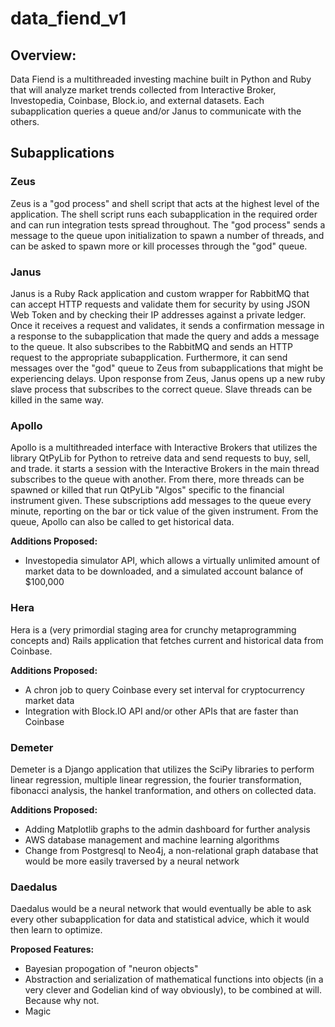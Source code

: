 # data_fiend_v1

## Overview:

  Data Fiend is a multithreaded investing machine built in Python and Ruby that will analyze market trends collected from Interactive Broker, Investopedia, Coinbase, Block.io, and external datasets. Each subapplication queries a queue and/or Janus to communicate with the others.
  
## Subapplications

### Zeus

  Zeus is a "god process" and shell script that acts at the highest level of the application. The shell script runs each subapplication in the required order and can run integration tests spread throughout. The "god process" sends a message to the queue upon initialization to spawn a number of threads, and can be asked to spawn more or kill processes through the "god" queue.

### Janus

  Janus is a Ruby Rack application and custom wrapper for RabbitMQ that can accept HTTP requests and validate them for security by using JSON Web Token and by checking their IP addresses against a private ledger. Once it receives a request and validates, it sends a confirmation message in a response to the subapplication that made the query and adds a message to the queue. It also subscribes to the RabbitMQ and sends an HTTP request to the appropriate subapplication. Furthermore, it can send messages over the "god" queue to Zeus from subapplications that might be experiencing delays. Upon response from Zeus, Janus opens up a new ruby slave process that subscribes to the correct queue. Slave threads can be killed in the same way.
  
### Apollo

  Apollo is a multithreaded interface with Interactive Brokers that utilizes the library QtPyLib for Python to retreive data and send requests to buy, sell, and trade. it starts a session with the Interactive Brokers in the main thread subscribes to the queue with another. From there, more threads can be spawned or killed that run QtPyLib "Algos" specific to the financial instrument given. These subscriptions add messages to the queue every minute, reporting on the bar or tick value of the given instrument. From the queue, Apollo can also be called to get historical data.
  
  **Additions Proposed:**
  * Investopedia simulator API, which allows a virtually unlimited amount of market data to be downloaded, and a simulated account balance of $100,000
    
### Hera

  Hera is a (very primordial staging area for crunchy metaprogramming concepts and) Rails application that fetches current and historical data from Coinbase.
  
  **Additions Proposed:**
  * A chron job to query Coinbase every set interval for cryptocurrency market data
  * Integration with Block.IO API and/or other APIs that are faster than Coinbase
    
### Demeter

  Demeter is a Django application that utilizes the SciPy libraries to perform linear regression, multiple linear regression, the fourier transformation, fibonacci analysis, the hankel tranformation, and others on collected data.
  
  **Additions Proposed:**
  * Adding Matplotlib graphs to the admin dashboard for further analysis
  * AWS database management and machine learning algorithms
  * Change from Postgresql to Neo4j, a non-relational graph database that would be more easily traversed by a neural network
  
### Daedalus

  Daedalus would be a neural network that would eventually be able to ask every other subapplication for data and statistical advice, which it would then learn to optimize.
  
  **Proposed Features:**
  * Bayesian propogation of "neuron objects"
  * Abstraction and serialization of mathematical functions into objects (in a very clever and Godelian kind of way obviously), to be combined at will. Because why not.
  * Magic
